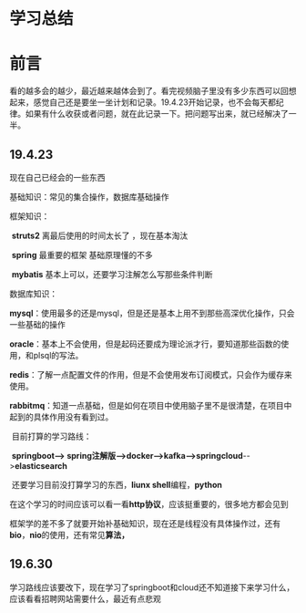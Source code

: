 # 学习总结

# 前言

​	看的越多会的越少，最近越来越体会到了。看完视频脑子里没有多少东西可以回想起来，感觉自己还是要坐一坐计划和记录。19.4.23开始记录，也不会每天都纪律。如果有什么收获或者问题，就在此记录一下。把问题写出来，就已经解决了一半。

## 19.4.23

现在自己已经会的一些东西

基础知识：常见的集合操作，数据库基础操作

框架知识：

​	**struts2** 离最后使用的时间太长了 ，现在基本淘汰

​	**spring** 最重要的框架 基础原理懂的不多 

​	**mybatis** 基本上可以，还要学习注解怎么写那些条件判断

数据库知识：

​	**mysql**：使用最多的还是mysql，但是还是基本上用不到那些高深优化操作，只会一些基础的操作

​	**oracle**：基本上不会使用，但是起码还要成为理论派才行，要知道那些函数的使用，和plsql的写法。

​	**redis**：了解一点配置文件的作用，但是不会使用发布订阅模式，只会作为缓存来使用。

​	**rabbitmq**：知道一点基础，但是如何在项目中使用脑子里不是很清楚，在项目中起到的具体作用没有看到过。

​	目前打算的学习路线：

​           **springboot--> spring注解版-->docker-->kafka-->springcloud**-->**elasticsearch**

​	还要学习目前没打算学习的东西，**liunx shell**编程，**python**

​	在这个学习的时间应该可以看一看**http协议**，应该挺重要的，很多地方都会见到

​	框架学的差不多了就要开始补基础知识，现在还是线程没有具体操作过，还有**bio**，**nio**的使用，还有常见**算法，**

## 19.6.30

​	学习路线应该要改下，现在学习了springboot和cloud还不知道接下来学习什么，应该看看招聘网站需要什么，最近有点悲观